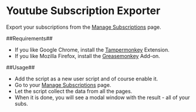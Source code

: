 Youtube Subscription Exporter
==================

Export your subscriptions from the [Manage Subscriptions](https://www.youtube.com/subscription_manager) page.

##Requirements##
* If you like Google Chrome, install the [Tampermonkey](https://chrome.google.com/webstore/detail/tampermonkey/dhdgffkkebhmkfjojejmpbldmpobfkfo) Extension.
* If you like Mozilla Firefox, install the [Greasemonkey](https://addons.mozilla.org/en-US/firefox/addon/greasemonkey/) Add-on.

##Usage##
* Add the script as a new user script and of course enable it.
* Go to your [Manage Subscriptions](https://www.youtube.com/subscription_manager) page.
* Let the script collect the data from all the pages.
* When it is done, you will see a modal window with the result - all of your subs.
